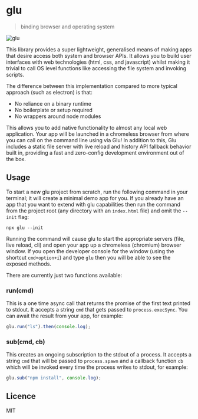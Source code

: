 # glu

> binding browser and operating system

![glu](https://user-images.githubusercontent.com/1457604/60772603-e10f9200-a0f0-11e9-9155-486651d277ec.png)

This library provides a super lightweight, generalised means of making apps that desire access both system and browser APIs. It allows you to build user interfaces with web technologies (html, css, and javascript) whilst making it trivial to call OS level functions like accessing the file system and invoking scripts.

The difference between this implementation compared to more typical approach (such as electron) is that:

- No reliance on a binary runtime
- No boilerplate or setup required
- No wrappers around node modules

This allows you to add native functionality to almost any local web application. Your app will be launched in a chromeless browser from where you can call on the command line using via Glu! In addition to this, Glu includes a static file server with live reload and history API fallback behavior built in, providing a fast and zero-config development environment out of the box.

## Usage

To start a new glu project from scratch, run the following command in your terminal; it will create a minimal demo app for you. If you already have an app that you want to extend with glu capabilities then run the command from the project root (any directory with an `index.html` file) and omit the `--init` flag:

```
npx glu --init
```

Running the command will cause glu to start the appropriate servers (file, live reload, cli) and open your app up a chromeless (chromium) browser window. If you open the developer console for the window (using the shortcut `cmd+option+i`) and type `glu` then you will be able to see the exposed methods.

There are currently just two functions available:

### run(cmd)

This is a one time async call that returns the promise of the first text printed to stdout. It accepts a string `cmd` that gets passed to `process.execSync`. You can await the result from your app, for example:

```js
glu.run("ls").then(console.log);
```

### sub(cmd, cb)

This creates an ongoing subscription to the stdout of a process. It accepts a string `cmd` that will be passed to `process.spawn` and a callback function `cb` which will be invoked every time the process writes to stdout, for example:

```js
glu.sub("npm install", console.log);
```

## Licence

MIT
